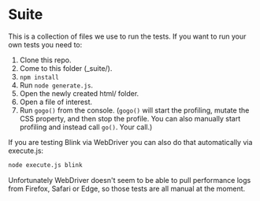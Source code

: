 # Suite

This is a collection of files we use to run the tests. If you want to run your own tests you need to:

1. Clone this repo.
1. Come to this folder (_suite/).
1. `npm install`
1. Run `node generate.js`.
1. Open the newly created html/ folder.
1. Open a file of interest.
1. Run `gogo()` from the console. (`gogo()` will start the profiling, mutate the CSS property, and then stop the profile. You can also manually start profiling and instead call `go()`. Your call.)

If you are testing Blink via WebDriver you can also do that automatically via execute.js:

```bash
node execute.js blink
```

Unfortunately WebDriver doesn't seem to be able to pull performance logs from Firefox, Safari or Edge, so those tests are all manual at the moment.
